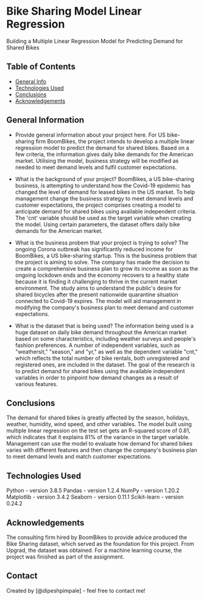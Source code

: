 # Bike Sharing Model Linear Regression
Building a Multiple Linear Regression Model for Predicting Demand for Shared Bikes

## Table of Contents
* [General Info](#general-information)
* [Technologies Used](#technologies-used)
* [Conclusions](#conclusions)
* [Acknowledgements](#acknowledgements)

<!-- You can include any other section that is pertinent to your problem -->

## General Information
- Provide general information about your project here.
For US bike-sharing firm BoomBikes, the project intends to develop a multiple linear regression model to predict the demand for shared bikes. Based on a few criteria, the information gives daily bike demands for the American market. Utilising the model, business strategy will be modified as needed to meet demand levels and fulfil customer expectations.

- What is the background of your project?
BoomBikes, a US bike-sharing business, is attempting to understand how the Covid-19 epidemic has changed the level of demand for leased bikes in the US market. To help management change the business strategy to meet demand levels and customer expectations, the project comprises creating a model to anticipate demand for shared bikes using available independent criteria. The 'cnt' variable should be used as the target variable when creating the model. Using certain parameters, the dataset offers daily bike demands for the American market.


- What is the business probem that your project is trying to solve?
The ongoing Corona outbreak has significantly reduced income for BoomBikes, a US bike-sharing startup. This is the business problem that the project is aiming to solve. The company has made the decision to create a comprehensive business plan to grow its income as soon as the ongoing lockdown ends and the economy recovers to a healthy state because it is finding it challenging to thrive in the current market environment. The study aims to understand the public's desire for shared bicycles after the present nationwide quarantine situation connected to Covid-19 expires. The model will aid management in modifying the company's business plan to meet demand and customer expectations.


- What is the dataset that is being used?
The information being used is a huge dataset on daily bike demand throughout the American market based on some characteristics, including weather surveys and people's fashion preferences. A number of independent variables, such as "weathersit," "season," and "yr," as well as the dependent variable "cnt," which reflects the total number of bike rentals, both unregistered and registered ones, are included in the dataset. The goal of the research is to predict demand for shared bikes using the available independent variables in order to pinpoint how demand changes as a result of various features.

## Conclusions
The demand for shared bikes is greatly affected by the season, holidays, weather, humidity, wind speed, and other variables. The model built using multiple linear regression on the test set gets an R-squared score of 0.81, which indicates that it explains 81% of the variance in the target variable.
Management can use the model to evaluate how demand for shared bikes varies with different features and then change the company's business plan to meet demand levels and match customer expectations.


## Technologies Used
Python - version 3.8.5
Pandas - version 1.2.4
NumPy - version 1.20.2
Matplotlib - version 3.4.2
Seaborn - version 0.11.1
Scikit-learn - version 0.24.2


## Acknowledgements
The consulting firm hired by BoomBikes to provide advice produced the Bike Sharing dataset, which served as the foundation for this project. From Upgrad, the dataset was obtained. For a machine learning course, the project was finished as part of the assignment.



## Contact
Created by [@dipeshpimpale] - feel free to contact me!
